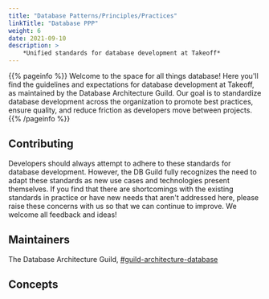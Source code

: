 ```yaml
---
title: "Database Patterns/Principles/Practices"
linkTitle: "Database PPP"
weight: 6
date: 2021-09-10
description: >
    *Unified standards for database development at Takeoff*
---
```


{{% pageinfo %}}
Welcome to the space for all things database! Here you'll find the guidelines and expectations for database development at Takeoff, as maintained by the Database Architecture Guild. Our goal is to standardize database development across the organization to promote best practices, ensure quality, and reduce friction as developers move between projects.
{{% /pageinfo %}}

## Contributing
Developers should always attempt to adhere to these standards for database development. However, the DB Guild fully recognizes the need to adapt these standards as new use cases and technologies present themselves. If you find that there are shortcomings with the existing standards in practice or have new needs that aren't addressed here, please raise these concerns with us so that we can continue to improve. We welcome all feedback and ideas!

## Maintainers

The Database Architecture Guild, [#guild-architecture-database][slack]

## Concepts

[slack]: https://takeofftech.slack.com/archives/C02BVMDE7H8

